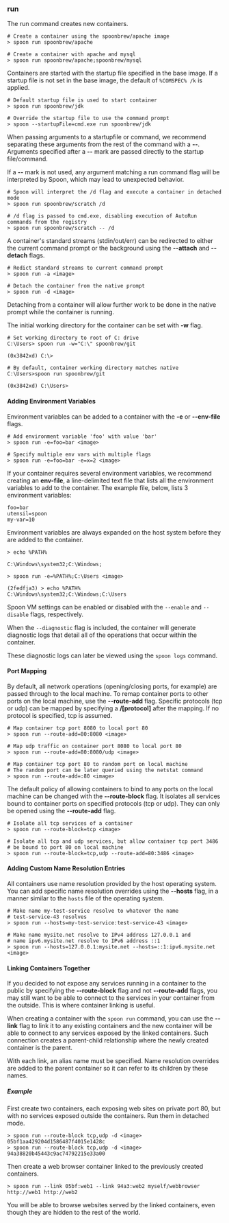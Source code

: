 ### run

The run command creates new containers.

	# Create a container using the spoonbrew/apache image
	> spoon run spoonbrew/apache

	# Create a container with apache and mysql
	> spoon run spoonbrew/apache;spoonbrew/mysql

Containers are started with the startup file specified in the base image. If a startup file is not set in the base image, the default of `%COMSPEC% /k` is applied. 
	
	# Default startup file is used to start container
	> spoon run spoonbrew/jdk

	# Override the startup file to use the command prompt
	> spoon --startupFile=cmd.exe run spoonbrew/jdk

When passing arguments to a startupfile or command, we recommend separating these arguments from the rest of the command with a **--**. Arguments specified after a **--** mark are passed directly to the startup file/command.

If a **--** mark is not used, any argument matching a run command flag will be interpreted by Spoon, which may lead to unexpected behavior. 

    # Spoon will interpret the /d flag and execute a container in detached mode
    > spoon run spoonbrew/scratch /d
    
    # /d flag is passed to cmd.exe, disabling execution of AutoRun commands from the registry
    > spoon run spoonbrew/scratch -- /d 

A container's standard streams (stdin/out/err) can be redirected to either the current command prompt or the background using the **--attach** and **--detach** flags. 

	# Redict standard streams to current command prompt
	> spoon run -a <image>

	# Detach the container from the native prompt
	> spoon run -d <image>

Detaching from a container will allow further work to be done in the native prompt while the container is running.  

The initial working directory for the container can be set with **-w** flag. 

	# Set working directory to root of C: drive
	C:\Users> spoon run -w="C:\" spoonbrew/git

	(0x3842xd) C:\> 

	# By default, container working directory matches native
	C:\Users>spoon run spoonbrew/git
	
	(0x3842xd) C:\Users>

#### Adding Environment Variables

Environment variables can be added to a container with the **-e** or **--env-file** flags. 

	# Add environment variable 'foo' with value 'bar'
	> spoon run -e=foo=bar <image>

	# Specify multiple env vars with multiple flags
	> spoon run -e=foo=bar -e=x=2 <image>

If your container requires several environment variables, we recommend creating an **env-file**, a line-delimited text file that lists all the environment variables to add to the container. The example file, below, lists 3 environment variables: 

	foo=bar
	utensil=spoon
	my-var=10

Environment variables are always expanded on the host system before they are added to the container. 

	> echo %PATH%
	
	C:\Windows\system32;C:\Windows;

	> spoon run -e=%PATH%;C:\Users <image>

	(2fedfja3) > echo %PATH%
	C:\Windows\system32;C:\Windows;C:\Users	

Spoon VM settings can be enabled or disabled with the `--enable` and `--disable` flags, respectively. 

When the `--diagnostic` flag is included, the container will generate diagnostic logs that detail all of the operations that occur within the container. 

These diagnostic logs can later be viewed using the `spoon logs` command. 

#### Port Mapping

By default, all network operations (opening/closing ports, for example) are passed through to the local machine. To remap container ports to other ports on the local machine, use the **--route-add** flag. Specific protocols (tcp or udp) can be mapped by specifying a **/[protocol]** after the mapping. If no protocol is specified, tcp is assumed.

	# Map container tcp port 8080 to local port 80
	> spoon run --route-add=80:8080 <image>

	# Map udp traffic on container port 8080 to local port 80
	> spoon run --route-add=80:8080/udp <image>

	# Map container tcp port 80 to random port on local machine
	# The random port can be later queried using the netstat command
	> spoon run --route-add=:80 <image>

The default policy of allowing containers to bind to any ports on the local machine can be changed with the **--route-block** flag. It isolates all services bound to container ports on specified protocols (tcp or udp). They can only be opened using the **--route-add** flag.

    # Isolate all tcp services of a container
    > spoon run --route-block=tcp <image>
    
    # Isolate all tcp and udp services, but allow container tcp port 3486
    # be bound to port 80 on local machine
    > spoon run --route-block=tcp,udp --route-add=80:3486 <image>

#### Adding Custom Name Resolution Entries

All containers use name resolution provided by the host operating system. You can add specific name resolution overrides using the **--hosts** flag, in a manner similar to the `hosts` file of the operating system.

    # Make name my-test-service resolve to whatever the name
    # test-service-43 resolves
    > spoon run --hosts=my-test-service:test-service-43 <image>
    
    # Make name mysite.net resolve to IPv4 address 127.0.0.1 and
    # name ipv6.mysite.net resolve to IPv6 address ::1
    > spoon run --hosts=127.0.0.1:mysite.net --hosts=::1:ipv6.mysite.net <image>

#### Linking Containers Together

If you decided to not expose any services running in a container to the public by specifying the **--route-block** flag and not **--route-add** flags, you may still want to be able to connect to the services in your container from the outside. This is where container linking is useful.

When creating a container with the `spoon run` command, you can use the **--link** flag to link it to any existing containers and the new container will be able to connect to any services exposed by the linked containers. Such connection creates a parent-child relationship where the newly created container is the parent.

With each link, an alias name must be specified. Name resolution overrides are added to the parent container so it can refer to its children by these names.


##### Example

First create two containers, each exposing web sites on private port 80, but with no services exposed outside the containers. Run them in detached mode.

    > spoon run --route-block tcp,udp -d <image>
    05bf1aa429204d1586487f4015e1428c
    > spoon run --route-block tcp,udp -d <image>
    94a38820b45443c9ac74792215e33a00

Then create a web browser container linked to the previously created containers.

    > spoon run --link 05bf:web1 --link 94a3:web2 myself/webbrowser http://web1 http://web2

You will be able to browse websites served by the linked containers, even though they are hidden to the rest of the world.
